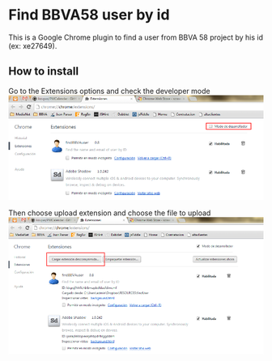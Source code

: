 Find BBVA58 user by id
======================

This is a Google Chrome plugin to find a user from BBVA 58 project by his id (ex: xe27649).

How to install
--------------

Go to the Extensions options and check the developer mode
![Screenshot 1](img/Extensiones.png)

Then choose upload extension and choose the file to upload
![Screenshot 2](img/Extensiones2.png)